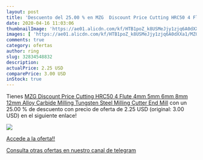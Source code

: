 ```yaml
---
layout: post
title: 'Descuento del 25.00 % en MZG  Discount Price Cutting HRC50 4 Flut'
date: 2020-04-16 11:03:06
thumbnailImage: 'https://ae01.alicdn.com/kf/HTB1poZ_k8USMeJjy1zjq6A0dXXa1/MZG-Discount-Price-Cutting-HRC50-4-Flute-4mm-5mm-6mm-8mm-12mm-Alloy-Carbide-Milling-Tungsten.jpg_350x350._SL200_.jpg'
images: [ 'https://ae01.alicdn.com/kf/HTB1poZ_k8USMeJjy1zjq6A0dXXa1/MZG-Discount-Price-Cutting-HRC50-4-Flute-4mm-5mm-6mm-8mm-12mm-Alloy-Carbide-Milling-Tungsten.jpg_350x350._SL200_.jpg' ]
comments: true
category: ofertas
author: ring
slug: 32834548832
description:
actualPrice: 2.25 USD
comparePrice: 3.00 USD
inStock: true
---
```


Tienes [MZG  Discount Price Cutting HRC50 4 Flute 4mm 5mm 6mm 8mm 12mm Alloy Carbide Milling Tungsten Steel Milling Cutter End Mill](https://www.amazon.com/dp/32834548832/?tag=redken08-20) con un 25.00 % de descuento con precio de oferta de 2.25 USD (original: 3.00 USD) en el siguiente enlace!

[![](https://ae01.alicdn.com/kf/HTB1poZ_k8USMeJjy1zjq6A0dXXa1/MZG-Discount-Price-Cutting-HRC50-4-Flute-4mm-5mm-6mm-8mm-12mm-Alloy-Carbide-Milling-Tungsten.jpg_350x350._SL200_.jpg)](https://www.amazon.com/dp/32834548832/?tag=redken08-20)

[Accede a la oferta!!](https://www.amazon.com/dp/32834548832/?tag=redken08-20)

[Consulta otras ofertas en nuestro canal de telegram](https://t.me/s/ofertas25)
